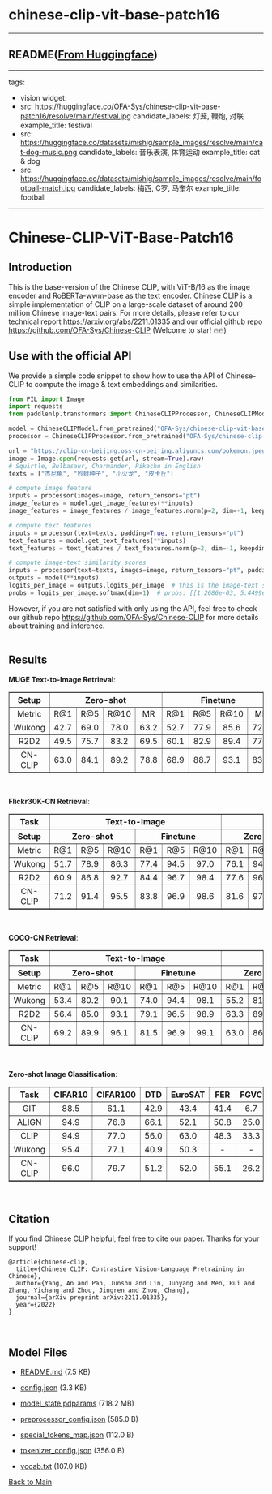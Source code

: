 
# chinese-clip-vit-base-patch16
---


## README([From Huggingface](https://huggingface.co/OFA-Sys/chinese-clip-vit-base-patch16))

---
tags:
- vision
widget:
- src: https://huggingface.co/OFA-Sys/chinese-clip-vit-base-patch16/resolve/main/festival.jpg
  candidate_labels: 灯笼, 鞭炮, 对联
  example_title: festival
- src: https://huggingface.co/datasets/mishig/sample_images/resolve/main/cat-dog-music.png
  candidate_labels: 音乐表演, 体育运动
  example_title: cat & dog
- src: https://huggingface.co/datasets/mishig/sample_images/resolve/main/football-match.jpg
  candidate_labels: 梅西, C罗, 马奎尔
  example_title: football
---


# Chinese-CLIP-ViT-Base-Patch16

## Introduction
This is the base-version of the Chinese CLIP, with ViT-B/16 as the image encoder and RoBERTa-wwm-base as the text encoder. Chinese CLIP is a simple implementation of CLIP on a large-scale dataset of around 200 million Chinese image-text pairs. For more details, please refer to our technical report https://arxiv.org/abs/2211.01335 and our official github repo https://github.com/OFA-Sys/Chinese-CLIP (Welcome to star! 🔥🔥)

## Use with the official API
We provide a simple code snippet to show how to use the API of Chinese-CLIP to compute the image & text embeddings and similarities. 

```python
from PIL import Image
import requests
from paddlenlp.transformers import ChineseCLIPProcessor, ChineseCLIPModel

model = ChineseCLIPModel.from_pretrained("OFA-Sys/chinese-clip-vit-base-patch16")
processor = ChineseCLIPProcessor.from_pretrained("OFA-Sys/chinese-clip-vit-base-patch16")

url = "https://clip-cn-beijing.oss-cn-beijing.aliyuncs.com/pokemon.jpeg"
image = Image.open(requests.get(url, stream=True).raw)
# Squirtle, Bulbasaur, Charmander, Pikachu in English
texts = ["杰尼龟", "妙蛙种子", "小火龙", "皮卡丘"]

# compute image feature
inputs = processor(images=image, return_tensors="pt")
image_features = model.get_image_features(**inputs)
image_features = image_features / image_features.norm(p=2, dim=-1, keepdim=True)  # normalize

# compute text features
inputs = processor(text=texts, padding=True, return_tensors="pt")
text_features = model.get_text_features(**inputs)
text_features = text_features / text_features.norm(p=2, dim=-1, keepdim=True)  # normalize

# compute image-text similarity scores
inputs = processor(text=texts, images=image, return_tensors="pt", padding=True)
outputs = model(**inputs)
logits_per_image = outputs.logits_per_image  # this is the image-text similarity score
probs = logits_per_image.softmax(dim=1)  # probs: [[1.2686e-03, 5.4499e-02, 6.7968e-04, 9.4355e-01]]
```

However, if you are not satisfied with only using the API, feel free to check our github repo https://github.com/OFA-Sys/Chinese-CLIP for more details about training and inference. 
<br><br>

## Results
**MUGE Text-to-Image Retrieval**:
<table border="1" width="100%">
    <tr align="center">
        <th>Setup</th><th colspan="4">Zero-shot</th><th colspan="4">Finetune</th>
    </tr>
    <tr align="center">
        <td>Metric</td><td>R@1</td><td>R@5</td><td>R@10</td><td>MR</td><td>R@1</td><td>R@5</td><td>R@10</td><td>MR</td>
    </tr>
	<tr align="center">
        <td width="120%">Wukong</td><td>42.7</td><td>69.0</td><td>78.0</td><td>63.2</td><td>52.7</td><td>77.9</td><td>85.6</td><td>72.1</td>
    </tr>
	<tr align="center">
        <td width="120%">R2D2</td><td>49.5</td><td>75.7</td><td>83.2</td><td>69.5</td><td>60.1</td><td>82.9</td><td>89.4</td><td>77.5</td>
    </tr>
	<tr align="center">
        <td width="120%">CN-CLIP</td><td>63.0</td><td>84.1</td><td>89.2</td><td>78.8</td><td>68.9</td><td>88.7</td><td>93.1</td><td>83.6</td>
    </tr>
</table>
<br>

**Flickr30K-CN Retrieval**:
<table border="1" width="120%">
	<tr align="center">
        <th>Task</th><th colspan="6">Text-to-Image</th><th colspan="6">Image-to-Text</th>
    </tr>
    <tr align="center">
        <th>Setup</th><th colspan="3">Zero-shot</th><th colspan="3">Finetune</th><th colspan="3">Zero-shot</th><th colspan="3">Finetune</th>
    </tr>
    <tr align="center">
        <td>Metric</td><td>R@1</td><td>R@5</td><td>R@10</td><td>R@1</td><td>R@5</td><td>R@10</td><td>R@1</td><td>R@5</td><td>R@10</td><td>R@1</td><td>R@5</td><td>R@10</td>
    </tr>
	<tr align="center">
        <td width="120%">Wukong</td><td>51.7</td><td>78.9</td><td>86.3</td><td>77.4</td><td>94.5</td><td>97.0</td><td>76.1</td><td>94.8</td><td>97.5</td><td>92.7</td><td>99.1</td><td>99.6</td>
    </tr>
	<tr align="center">
        <td width="120%">R2D2</td><td>60.9</td><td>86.8</td><td>92.7</td><td>84.4</td><td>96.7</td><td>98.4</td><td>77.6</td><td>96.7</td><td>98.9</td><td>95.6</td><td>99.8</td><td>100.0</td>
    </tr>
	<tr align="center">
        <td width="120%">CN-CLIP</td><td>71.2</td><td>91.4</td><td>95.5</td><td>83.8</td><td>96.9</td><td>98.6</td><td>81.6</td><td>97.5</td><td>98.8</td><td>95.3</td><td>99.7</td><td>100.0</td>
    </tr>
</table>
<br>

**COCO-CN Retrieval**:
<table border="1" width="100%">
	<tr align="center">
        <th>Task</th><th colspan="6">Text-to-Image</th><th colspan="6">Image-to-Text</th>
    </tr>
    <tr align="center">
        <th>Setup</th><th colspan="3">Zero-shot</th><th colspan="3">Finetune</th><th colspan="3">Zero-shot</th><th colspan="3">Finetune</th>
    </tr>
    <tr align="center">
        <td>Metric</td><td>R@1</td><td>R@5</td><td>R@10</td><td>R@1</td><td>R@5</td><td>R@10</td><td>R@1</td><td>R@5</td><td>R@10</td><td>R@1</td><td>R@5</td><td>R@10</td>
    </tr>
	<tr align="center">
        <td width="120%">Wukong</td><td>53.4</td><td>80.2</td><td>90.1</td><td>74.0</td><td>94.4</td><td>98.1</td><td>55.2</td><td>81.0</td><td>90.6</td><td>73.3</td><td>94.0</td><td>98.0</td>
    </tr>
	<tr align="center">
        <td width="120%">R2D2</td><td>56.4</td><td>85.0</td><td>93.1</td><td>79.1</td><td>96.5</td><td>98.9</td><td>63.3</td><td>89.3</td><td>95.7</td><td>79.3</td><td>97.1</td><td>98.7</td>
    </tr>
	<tr align="center">
        <td width="120%">CN-CLIP</td><td>69.2</td><td>89.9</td><td>96.1</td><td>81.5</td><td>96.9</td><td>99.1</td><td>63.0</td><td>86.6</td><td>92.9</td><td>83.5</td><td>97.3</td><td>99.2</td>
    </tr>
</table>
<br>

**Zero-shot Image Classification**:
<table border="1" width="100%">
	<tr align="center">
        <th>Task</th><th>CIFAR10</th><th>CIFAR100</th><th>DTD</th><th>EuroSAT</th><th>FER</th><th>FGVC</th><th>KITTI</th><th>MNIST</th><th>PC</th><th>VOC</th>
    </tr>
	<tr align="center">
        <td width="150%">GIT</td><td>88.5</td><td>61.1</td><td>42.9</td><td>43.4</td><td>41.4</td><td>6.7</td><td>22.1</td><td>68.9</td><td>50.0</td><td>80.2</td>
    </tr>
    	<tr align="center">
        <td width="150%">ALIGN</td><td>94.9</td><td>76.8</td><td>66.1</td><td>52.1</td><td>50.8</td><td>25.0</td><td>41.2</td><td>74.0</td><td>55.2</td><td>83.0</td>
    </tr>
	<tr align="center">
        <td width="150%">CLIP</td><td>94.9</td><td>77.0</td><td>56.0</td><td>63.0</td><td>48.3</td><td>33.3</td><td>11.5</td><td>79.0</td><td>62.3</td><td>84.0</td>
    </tr>
    	<tr align="center">
        <td width="150%">Wukong</td><td>95.4</td><td>77.1</td><td>40.9</td><td>50.3</td><td>-</td><td>-</td><td>-</td><td>-</td><td>-</td><td>-</td>
    </tr>
    	<tr align="center">
        <td width="150%">CN-CLIP</td><td>96.0</td><td>79.7</td><td>51.2</td><td>52.0</td><td>55.1</td><td>26.2</td><td>49.9</td><td>79.4</td><td>63.5</td><td>84.9</td>
    </tr>
</table>
<br>

## Citation
If you find Chinese CLIP helpful, feel free to cite our paper. Thanks for your support!

```
@article{chinese-clip,
  title={Chinese CLIP: Contrastive Vision-Language Pretraining in Chinese},
  author={Yang, An and Pan, Junshu and Lin, Junyang and Men, Rui and Zhang, Yichang and Zhou, Jingren and Zhou, Chang},
  journal={arXiv preprint arXiv:2211.01335},
  year={2022}
}
```
<br>



## Model Files

- [README.md](https://paddlenlp.bj.bcebos.com/models/community/OFA-Sys/chinese-clip-vit-base-patch16/README.md) (7.5 KB)

- [config.json](https://paddlenlp.bj.bcebos.com/models/community/OFA-Sys/chinese-clip-vit-base-patch16/config.json) (3.3 KB)

- [model_state.pdparams](https://paddlenlp.bj.bcebos.com/models/community/OFA-Sys/chinese-clip-vit-base-patch16/model_state.pdparams) (718.2 MB)

- [preprocessor_config.json](https://paddlenlp.bj.bcebos.com/models/community/OFA-Sys/chinese-clip-vit-base-patch16/preprocessor_config.json) (585.0 B)

- [special_tokens_map.json](https://paddlenlp.bj.bcebos.com/models/community/OFA-Sys/chinese-clip-vit-base-patch16/special_tokens_map.json) (112.0 B)

- [tokenizer_config.json](https://paddlenlp.bj.bcebos.com/models/community/OFA-Sys/chinese-clip-vit-base-patch16/tokenizer_config.json) (356.0 B)

- [vocab.txt](https://paddlenlp.bj.bcebos.com/models/community/OFA-Sys/chinese-clip-vit-base-patch16/vocab.txt) (107.0 KB)


[Back to Main](../../)